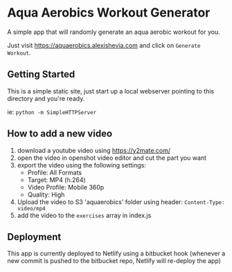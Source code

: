 # Aqua Aerobics Workout Generator
A simple app that will randomly generate an aqua aerobic workout for you.

Just visit https://aquaerobics.alexishevia.com and click on `Generate Workout`.

## Getting Started
This is a simple static site, just start up a local webserver pointing to this
directory and you're ready.

ie: `python -m SimpleHTTPServer`

## How to add a new video
1. download a youtube video using https://y2mate.com/
2. open the video in openshot video editor and cut the part you want
3. export the video using the following settings:
    - Profile: All Formats
    - Target: MP4 (h.264)
    - Video Profile: Mobile 360p
    - Quality: High
4. Upload the video to S3 'aquaerobics' folder using header: `Content-Type: video/mp4`
5. add the video to the `exercises` array in index.js

## Deployment
This app is currently deployed to Netlify using a bitbucket hook (whenever a
new commit is pushed to the bitbucket repo, Netlify will re-deploy the app)
